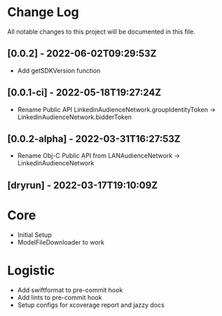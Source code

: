# Change Log

All notable changes to this project will be documented in this file.


## [0.0.2] - 2022-06-02T09:29:53Z
- Add getSDKVersion function

## [0.0.1-ci] - 2022-05-18T19:27:24Z
- Rename Public API LinkedinAudienceNetwork.groupIdentityToken -> LinkedinAudienceNetwork.bidderToken
## [0.0.2-alpha] - 2022-03-31T16:27:53Z
- Rename Obj-C Public API from LANAudienceNetwork -> LinkedinAudienceNetwork

## [dryrun] - 2022-03-17T19:10:09Z
# Core 
- Initial Setup
- ModelFileDownloader to work

# Logistic
- Add swiftformat to pre-commit hook
- Add lints to pre-commit hook
- Setup configs for xcoverage report and jazzy docs




